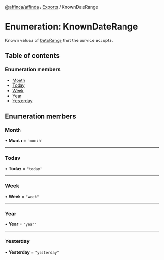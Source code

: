 [@affinda/affinda](../README.md) / [Exports](../modules.md) / KnownDateRange

# Enumeration: KnownDateRange

Known values of [DateRange](../modules.md#daterange) that the service accepts.

## Table of contents

### Enumeration members

- [Month](KnownDateRange.md#month)
- [Today](KnownDateRange.md#today)
- [Week](KnownDateRange.md#week)
- [Year](KnownDateRange.md#year)
- [Yesterday](KnownDateRange.md#yesterday)

## Enumeration members

### Month

• **Month** = `"month"`

___

### Today

• **Today** = `"today"`

___

### Week

• **Week** = `"week"`

___

### Year

• **Year** = `"year"`

___

### Yesterday

• **Yesterday** = `"yesterday"`
